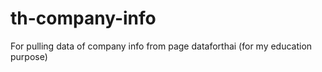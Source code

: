 # th-company-info
For pulling data of company info from page dataforthai (for my education purpose)

